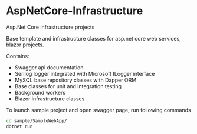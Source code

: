 # AspNetCore-Infrastructure
Asp.Net Core infrastructure projects

Base template and infrastructure classes for asp.net core web services, blazor projects.

Contains:
- Swagger api documentation
- Serilog logger integrated with Microsoft ILogger interface
- MySQL base repository classes with Dapper ORM
- Base classes for unit and integration testing
- Background workers
- Blazor infrastructure classes

To launch sample project and open swagger page, run following commands

```sh
cd sample/SampleWebApp/
dotnet run
```

